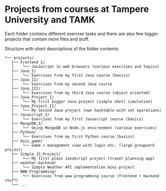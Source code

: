 # Projects from courses at Tampere University and TAMK

Each folder contains different exercise tasks and there are also few bigger projects that contain more files and stuff.

Structure with short descriptions of the folder contents:

```
└── projects/
   ├── Frontend_I/
   │    └── Javascript in web browsers (various exercises and topics)
   ├── Java_I/
   │    └── Exercises from my first Java course (basics)
   ├── Java_II/
   │    └── Exercises from my second Java course
   ├── Java_III/
   │    └── Exercises from my third Java course (object oriented)
   ├── Java_Project_I/
   │    └── My first bigger Java project (simple shell simulation)
   ├── Java_Project_II/
   │    └── My second Java project (own hashtable with set operations)
   ├── Javascript_I/
   │    └── Exercises from my first Javascript course (basics)
   ├── MongoDB_I/
   │    └── Using MongoDB in Node.js environment (various exercises)
   ├── Python/
   │    └── Exercises from my first Python course (basics)
   ├── Quiz_game/
   │    └── Game + management view with login etc. (large groupwork project)
   ├── Simple_JS_Project/
   │    └── My first plain JavaScript project (travel planning app)
   ├── weather-backend/
   │    └── Simple Weather API implementation mini-project
   ├── WWW_Programming/
   │    └── Exercises from www programming course (frontend + backend stuff)
   └── ...
```
